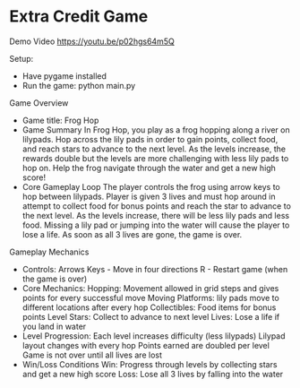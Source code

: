 # Extra Credit Game

Demo Video 
https://youtu.be/p02hgs64m5Q 

Setup:
- Have pygame installed
- Run the game:
  python main.py

Game Overview 
- Game title: 
  Frog Hop
- Game Summary
  In Frog Hop, you play as a frog hopping along a river on lilypads. Hop across the lily pads in order to gain points,       collect food, and reach stars to advance to the next level. As the levels increase, the rewards double but the levels      are more challenging with less lily pads to hop on. Help the frog navigate through the water and get a new high score!
- Core Gameplay Loop
  The player controls the frog using arrow keys to hop between lilypads. Player is given 3 lives and must hop around in      attempt to collect food for bonus points and reach the star to advance to the next level. As the levels increase, there    will be less lily pads and less food. Missing a lily pad or jumping into the water will cause the player to lose a life.   As soon as all 3 lives are gone, the game is over. 

Gameplay Mechanics 
- Controls:
  Arrows Keys - Move in four directions 
  R - Restart game (when the game is over)
- Core Mechanics:
  Hopping: Movement allowed in grid steps and gives points for every       successful move
  Moving Platforms: lily pads move to different locations after every hop
  Collectibles: Food items for bonus points
  Level Stars: Collect to advance to next level
  Lives: Lose a life if you land in water 
- Level Progression: 
  Each level increases difficulty (less lilypads)
  Lilypad layout changes with every hop
  Points earned are doubled per level
  Game is not over until all lives are lost 
- Win/Loss Conditions
  Win: Progress through levels by collecting stars and get a new high      score
  Loss: Lose all 3 lives by falling into the water

  





